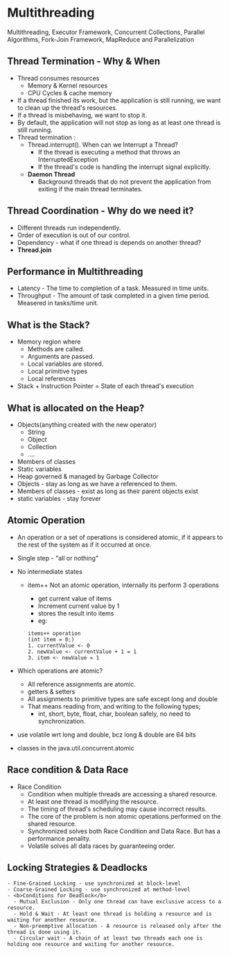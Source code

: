 # Multithreading
Multithreading, Executor Framework, Concurrent Collections, Parallel Algorithms, Fork-Join Framework, MapReduce and Parallelization

## Thread Termination - Why & When
  - Thread consumes resources
    - Memory & Kernel resources
    - CPU Cycles & cache memory
  - If a thread finished its work, but the application is still running, we want to clean up the thread's resources.
  - If a thread is misbehaving, we want to stop it.
  - By default, the application will not stop as long as at least one thread is still running.
  - Thread termination :
    - Thread.interrupt(). When can we Interrupt a Thread?
      - If the thread is executing a method that throws an InterruptedException
      - If the thread's code is handling the interrupt signal explicitly. 
    - <b>Daemon Thread</b>
      - Background threads that do not prevent the application from exiting if the main thread terminates.
## Thread Coordination - Why do we need it?
- Different threads run independently.
- Order of execution is out of our control.
- Dependency - what if one thread is depends on another thread?
- <b>Thread.join</b>
## Performance in Multithreading
- Latency - The time to completion of a task. Measured in time units.
- Throughput - The amount of task completed in a given time period. Measered in tasks/time unit.
## What is the Stack?
- Memory region where
  - Methods are called.
  - Arguments are passed.
  - Local variables are stored.
  - Local primitive types
  - Local references
- Stack + Instruction Pointer = State of each thread's execution
## What is allocated on the Heap?
- Objects(anything created with the new operator)
  - String
  - Object
  - Collection
  - ....
- Members of classes
- Static variables
- Heap governed & managed by Garbage Collector
- Objects - stay as long as we have a referenced to them.
- Members of classes - exist as long as their parent objects exist
- static variables - stay forever
## Atomic Operation
- An operation or a set of operations is considered atomic, if it appears to the rest of the system as if it occurred at once.
-  Single step - "all or nothing"
- No intermediate states
  - item++ Not an atomic operation, internally its perform 3 operations
    - get current value of items
    - Increment current value by 1
    - stores the result into items
    - eg:
    
    ```
    items++ operation
    (int item = 0;)
    1. currentValue <- 0
    2. newValue <- currentValue + 1 = 1
    3. item <- newValue = 1
    ```
    
 - Which operations are atomic?
    - All reference assignments are atomic.
    - getters & setters
    - All assignments to primitive types are safe except long and double
    - That means reading from, and writing to the following types;
      - int, short, byte, float, char, boolean
      safely, no need to synchronization.
  - use volatile wrt long and double, bcz long & double are 64 bits
  - classes in the java.util.concurrent.atomic
  
  ## Race condition & Data Race
  - Race Condition
    - Condition when multiple threads are accessing a shared resource.
    - At least one thread is modifying the resource.
    - The timing of thread's scheduling may cause incorrect results.
    - The core of the problem is non atomic operations performed on the shared resource.
    - Synchronized solves both Race Condition and Data Race. But has a performance penality.
    - Volatile solves all data races by guaranteeing order.
  ## Locking Strategies & Deadlocks
    - Fine-Grained Locking - use synchronized at block-level 
    - Coarse-Grained Locking - use synchronized at method-level
    - <b>Conditions for Deadlock</b>
      - Mutual Exclusion - Only one thread can have exclusive access to a resource.
      - Hold & Wait - At least one thread is holding a resource and is waiting for another resource.
      - Non-preemptive allocation - A resource is released only after the thread is done using it.
      - Circular wait - A chain of at least two threads each one is holding one resource and waiting for another resource.
